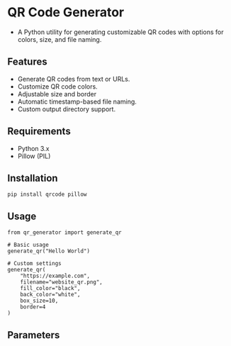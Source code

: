 # QR Code Generator
- A Python utility for generating customizable QR codes with options for colors, size, and file naming.
## Features
- Generate QR codes from text or URLs.
- Customize QR code colors.
- Adjustable size and border
- Automatic timestamp-based file naming.
- Custom output directory support.
## Requirements
- Python 3.x
- Pillow (PIL)
## Installation
```pip install qrcode pillow```
## Usage
```
from qr_generator import generate_qr

# Basic usage
generate_qr("Hello World")

# Custom settings
generate_qr(
    "https://example.com",
    filename="website_qr.png",
    fill_color="black",
    back_color="white",
    box_size=10,
    border=4
)
```
## Parameters
